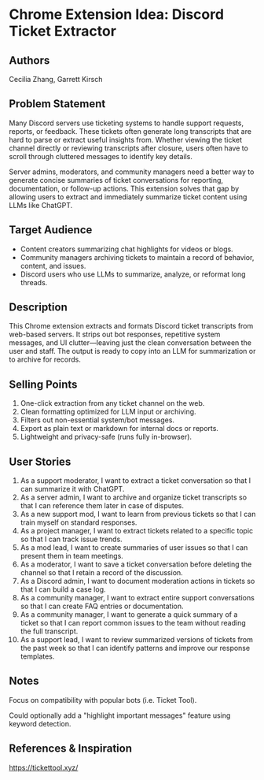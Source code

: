 # Chrome Extension Idea: Discord Ticket Extractor

## Authors

Cecilia Zhang, Garrett Kirsch

## Problem Statement

Many Discord servers use ticketing systems to handle support requests, reports, or feedback. These tickets often generate long transcripts that are hard to parse or extract useful insights from. Whether viewing the ticket channel directly or reviewing transcripts after closure, users often have to scroll through cluttered messages to identify key details.

Server admins, moderators, and community managers need a better way to generate concise summaries of ticket conversations for reporting, documentation, or follow-up actions. This extension solves that gap by allowing users to extract and immediately summarize ticket content using LLMs like ChatGPT.

## Target Audience

- Content creators summarizing chat highlights for videos or blogs.
- Community managers archiving tickets to maintain a record of behavior, content, and issues.
- Discord users who use LLMs to summarize, analyze, or reformat long threads.

## Description

This Chrome extension extracts and formats Discord ticket transcripts from web-based servers. It strips out bot responses, repetitive system messages, and UI clutter—leaving just the clean conversation between the user and staff. The output is ready to copy into an LLM for summarization or to archive for records.

## Selling Points

1. One-click extraction from any ticket channel on the web.
2. Clean formatting optimized for LLM input or archiving.
3. Filters out non-essential system/bot messages.
4. Export as plain text or markdown for internal docs or reports.
5. Lightweight and privacy-safe (runs fully in-browser).

## User Stories

1. As a support moderator, I want to extract a ticket conversation so that I can summarize it with ChatGPT.
2. As a server admin, I want to archive and organize ticket transcripts so that I can reference them later in case of disputes.
3. As a new support mod, I want to learn from previous tickets so that I can train myself on standard responses.
4. As a project manager, I want to extract tickets related to a specific topic so that I can track issue trends.
5. As a mod lead, I want to create summaries of user issues so that I can present them in team meetings.
6. As a moderator, I want to save a ticket conversation before deleting the channel so that I retain a record of the discussion.
7. As a Discord admin, I want to document moderation actions in tickets so that I can build a case log.
8. As a community manager, I want to extract entire support conversations so that I can create FAQ entries or documentation.
9. As a community manager, I want to generate a quick summary of a ticket so that I can report common issues to the team without reading the full transcript.
10. As a support lead, I want to review summarized versions of tickets from the past week so that I can identify patterns and improve our response templates.

## Notes
Focus on compatibility with popular bots (i.e. Ticket Tool).

Could optionally add a "highlight important messages" feature using keyword detection.

## References & Inspiration

https://tickettool.xyz/